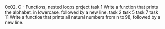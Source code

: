 0x02. C - Functions, nested loops  project
task 1 Write a function that prints the alphabet, in lowercase, followed by a new line.
task 2
task 5
task 7
task 11 Write a function that prints all natural numbers from n to 98, followed by a new line.
